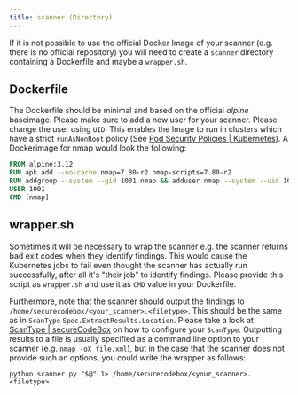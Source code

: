```yaml
---
title: scanner (Directory)
---
```


If it is not possible to use the official Docker Image of your scanner (e.g. there is no official repository) you will need to create a `scanner` directory containing a Dockerfile and maybe a `wrapper.sh`.

## Dockerfile

The Dockerfile should be minimal and based on the official *alpine* baseimage. 
Please make sure to add a new user for your scanner.
Please change the user using `UID`. This enables the Image to run in clusters which have a strict `runAsNonRoot` policy (See [Pod Security Policies | Kubernetes](https://kubernetes.io/docs/concepts/policy/pod-security-policy/#users-and-groups)).
A Dockerimage for nmap would look the following:

```dockerfile
FROM alpine:3.12
RUN apk add --no-cache nmap=7.80-r2 nmap-scripts=7.80-r2
RUN addgroup --system --gid 1001 nmap && adduser nmap --system --uid 1001 --ingroup nmap
USER 1001
CMD [nmap]
```

## wrapper.sh

Sometimes it will be necessary to wrap the scanner e.g. the scanner returns bad exit codes when they identify findings.
This would cause the Kubernetes jobs to fail even thought the scanner has actually run successfully, after all it's "their job" to identify findings.
Please provide this script as `wrapper.sh` and use it as `CMD` value in your Dockerfile.

Furthermore, note that the scanner should output the findings to `/home/securecodebox/<your_scanner>.<filetype>`. This should be the same as in `ScanType` `Spec.ExtractResults.Location`. Please take a look at [ScanType | secureCodeBox](/docs/api/crds/scan-type) on how to configure your `ScanType`. Outputting results to a file is usually specified as a command line option to your scanner (e.g. `nmap -oX file.xml`), but in the case that the scanner does not provide such an options, you could write the wrapper as follows:

```shell
python scanner.py "$@" 1> /home/securecodebox/<your_scanner>.<filetype>
```
